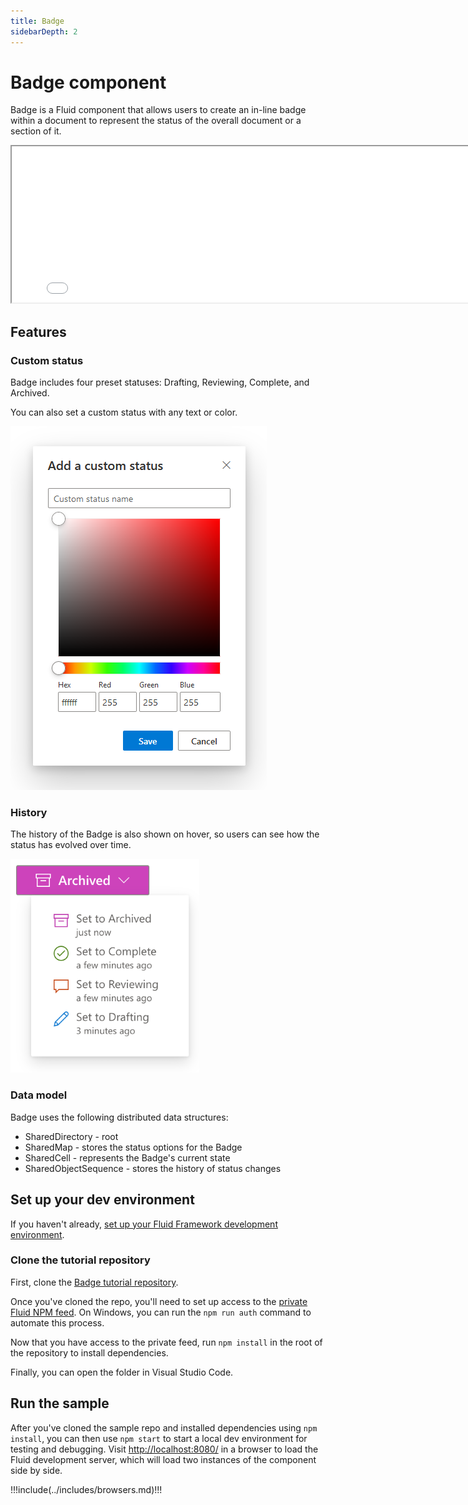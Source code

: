 ```yaml
---
title: Badge
sidebarDepth: 2
---
```


# Badge component

Badge is a Fluid component that allows users to create an in-line badge within a document to represent the status
of the overall document or a section of it.

<style>
  iframe#badge {
    height: 250px;
    width: 800px;
  }
</style>

<iframe id="badge" src="/fluid/badge.html"></iframe>

## Features

### Custom status

Badge includes four preset statuses: Drafting, Reviewing, Complete, and Archived.

You can also set a custom status with any text or color.

![Color picker and custom status UI](./badge-color-picker.png)

### History

The history of the Badge is also shown on hover, so users can see how the status has evolved over time.

![Status history UI](./badge-history.png)

### Data model

Badge uses the following distributed data structures:

- SharedDirectory - root
- SharedMap - stores the status options for the Badge
- SharedCell - represents the Badge's current state
- SharedObjectSequence - stores the history of status changes

## Set up your dev environment

If you haven't already, [set up your Fluid Framework development
environment](../guide/README.md#set-up-your-development-environment).

### Clone the tutorial repository

First, clone the [Badge tutorial repository](https://github.com/microsoft/fluid-tutorial-badge).

Once you've cloned the repo, you'll need to set up access to the [private Fluid NPM feed](../guide/package-feed.md). On
Windows, you can run the `npm run auth` command to automate this process.

Now that you have access to the private feed, run `npm install` in the root of the repository to install dependencies.

Finally, you can open the folder in Visual Studio Code.

## Run the sample

After you've cloned the sample repo and installed dependencies using `npm install`, you can then use `npm start` to start
a local dev environment for testing and debugging. Visit <http://localhost:8080/> in a browser to load the Fluid
development server, which will load two instances of the component side by side.

!!!include(../includes/browsers.md)!!!
